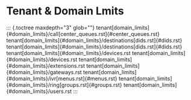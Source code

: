 # Tenant & Domain Lmits

::: {.toctree maxdepth="3" glob=""}
tenant[domain_limits]{#domain_limits}/call[center_queues.rst]{#center_queues.rst}
tenant[domain_limits]{#domain_limits}/destinations[dids.rst]{#dids.rst}
tenant[domain_limits]{#domain_limits}/destinations[dids.rst]{#dids.rst}
tenant[domain_limits]{#domain_limits}/devices.rst
tenant[domain_limits]{#domain_limits}/devices.rst
tenant[domain_limits]{#domain_limits}/extensions.rst
tenant[domain_limits]{#domain_limits}/gateways.rst
tenant[domain_limits]{#domain_limits}/ivr[menus.rst]{#menus.rst}
tenant[domain_limits]{#domain_limits}/ring[groups.rst]{#groups.rst}
tenant[domain_limits]{#domain_limits}/users.rst
:::
